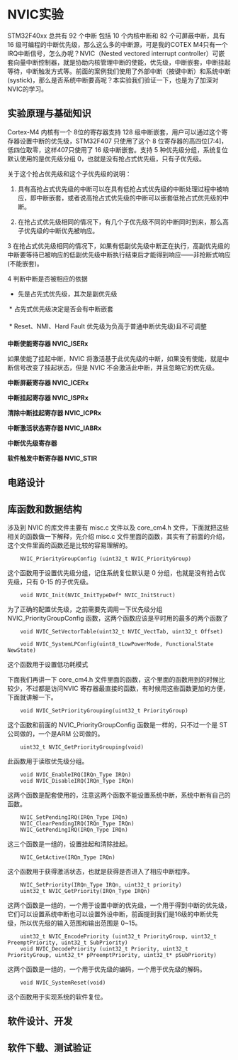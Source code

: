 # NVIC实验 #

STM32F40xx 总共有 92 个中断 包括 10 个内核中断和 82 个可屏蔽中断，具有 16 级可编程的中断优先级，那么这么多的中断源，可是我的COTEX M4只有一个IRQ中断信号，怎么办呢？NVIC（Nested vectored interrupt controller）可嵌套向量中断控制器，就是协助内核管理中断的使能，优先级，中断嵌套，中断挂起等待，中断触发方式等。前面的案例我们使用了外部中断（按键中断）和系统中断(systick)，那么是否系统中断要高呢？本实验我们验证一下，也是为了加深对NVIC的学习。 

## 实验原理与基础知识 ##

Cortex-M4 内核有一个 8位的寄存器支持 128 级中断嵌套，用户可以通过这个寄存器设置中断的优先级，STM32F407 只使用了这个 8 位寄存器的高四位[7:4]，低四位取零，这样407只使用了 16 级中断嵌套。支持 5 种优先级分组，系统复位默认使用的是优先级分组 0，也就是没有抢占式优先级，只有子优先级。

关于这个抢占优先级和这个子优先级的说明：

1. 具有高抢占式优先级的中断可以在具有低抢占式优先级的中断处理过程中被响应，即中断嵌套，或者说高抢占式优先级的中断可以嵌套低抢占式优先级的中断。 

2. 在抢占式优先级相同的情况下，有几个子优先级不同的中断同时到来，那么高子优先级的中断优先被响应。 

3  在抢占式优先级相同的情况下，如果有低副优先级中断正在执行，高副优先级的中断要等待已被响应的低副优先级中断执行结束后才能得到响应——非抢断式响应(不能嵌套)。 

4  判断中断是否被相应的依据 

 *  先是占先式优先级，其次是副优先级 
 
 *  占先式优先级决定是否会有中断嵌套 

 *  Reset、NMI、Hard Fault  优先级为负高于普通中断优先级)且不可调整 

**中断使能寄存器 NVIC_ISERx**

如果使能了挂起中断，NVIC 将激活基于此优先级的中断，如果没有使能，就是中断信号改变了挂起状态，但是 NVIC 不会激活此中断，并且忽略它的优先级。

**中断屏蔽寄存器 NVIC_ICERx**


**中断挂起寄存器 NVIC_ISPRx**


**清除中断挂起寄存器 NVIC_ICPRx**


**中断激活状态寄存器 NVIC_IABRx**


**中断优先级寄存器**


**软件触发中断寄存器 NVIC_STIR**


## 电路设计 ##

## 库函数和数据结构 ##

涉及到 NVIC 的库文件主要有 misc.c 文件以及 core_cm4.h 文件，下面就把这些相关的函数做一下解释，先介绍 misc.c 文件里面的函数，其实有了前面的介绍，这个文件里面的函数还是比较的容易理解的。

        NVIC_PriorityGroupConfig (uint32_t NVIC_PriorityGroup) 
    
这个函数用于设置优先级分组，记住系统复位默认是 0 分组，也就是没有抢占优先级，只有 0-15 的子优先级。 

        void NVIC_Init(NVIC_InitTypeDef* NVIC_InitStruct) 
    
为了正确的配置优先级，之前需要先调用一下优先级分组 NVIC_PriorityGroupConfig 函数，这两个函数应该是平时用的最多的两个函数了

        void NVIC_SetVectorTable(uint32_t NVIC_VectTab, uint32_t Offset) 

        void NVIC_SystemLPConfig(uint8_tLowPowerMode, FunctionalState NewState) 
        
这个函数用于设置低功耗模式 


下面我们再讲一下 core_cm4.h 文件里面的函数，这个里面的函数用到的时候比较少，不过都是访问NVIC 寄存器最直接的函数，有时候用这些函数更加的方便，下面就讲解一下。 

        void NVIC_SetPriorityGrouping(uint32_t PriorityGroup) 
    
这个函数和前面的 NVIC_PriorityGroupConfig 函数是一样的，只不过一个是 ST 公司做的，一个是ARM 公司做的。

        uint32_t NVIC_GetPriorityGrouping(void) 
    
此函数用于读取优先级分组。 

        void NVIC_EnableIRQ(IRQn_Type IRQn) 
        void NVIC_DisableIRQ(IRQn_Type IRQn) 
        
这两个函数是配套使用的，注意这两个函数不能设置系统中断，系统中断有自己的函数。 

        NVIC_SetPendingIRQ(IRQn_Type IRQn) 
        NVIC_ClearPendingIRQ(IRQn_Type IRQn) 
        NVIC_GetPendingIRQ(IRQn_Type IRQn) 
    
这三个函数是一组的，设置挂起和清除挂起。 

        NVIC_GetActive(IRQn_Type IRQn) 
        
这个函数用于获得激活状态，也就是获得是否进入了相应中断程序。 

        NVIC_SetPriority(IRQn_Type IRQn, uint32_t priority) 
        uint32_t NVIC_GetPriority(IRQn_Type IRQn) 
    
这两个函数是一组的，一个用于设置中断的优先级，一个用于得到中断的优先级，它们可以设置系统中断也可以设置外设中断，前面提到我们是16级的中断优先级，所以优先级的输入范围和输出范围是 0~15。

        uint32_t NVIC_EncodePriority (uint32_t PriorityGroup, uint32_t PreemptPriority, uint32_t SubPriority) 
        void NVIC_DecodePriority (uint32_t Priority, uint32_t PriorityGroup, uint32_t* pPreemptPriority, uint32_t* pSubPriority) 
        
这两个函数是一组的，一个用于优先级的编码，一个用于优先级的解码。

        void NVIC_SystemReset(void) 
    
这个函数用于实现系统的软件复位。

## 软件设计、开发 ##


## 软件下载、测试验证 ##


